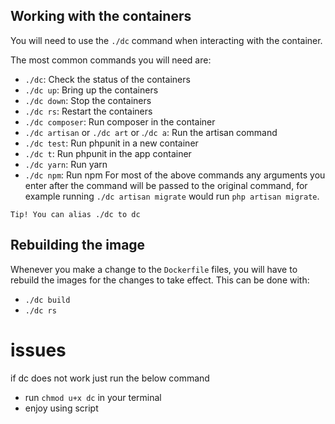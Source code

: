 ## Working with the containers
You will need to use the `./dc` command when interacting with the container.

The most common commands you will need are:

- `./dc`: Check the status of the containers
- `./dc up`: Bring up the containers
- `./dc down`: Stop the containers
- `./dc rs`: Restart the containers
- `./dc composer`: Run composer in the container
- `./dc artisan` or `./dc art` or .`/dc a`: Run the artisan command
- `./dc test`: Run phpunit in a new container
- `./dc t`: Run phpunit in the app container
- `./dc yarn`: Run yarn
- `./dc npm`: Run npm
  For most of the above commands any arguments you enter after the command will be passed to the original command, for example running `./dc artisan migrate` would run `php artisan migrate`.

```
Tip! You can alias ./dc to dc
```
## Rebuilding the image
Whenever you make a change to the `Dockerfile` files, you will have to rebuild the images for the changes to take effect. This can be done with:

- `./dc build`
- `./dc rs`


# issues
 if dc does not work just run the below command
- run `chmod u+x dc` in your terminal
- enjoy using script 
